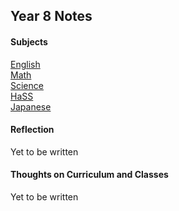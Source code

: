 <head>
  <title>Year 8 Notes</title>
</head>
<body>
  <h2>Year 8 Notes</h2>
  <h4>Subjects</h4>
  <p><a href="https://shan-mei.github.io/shanmeis-notes/notes/year-8/english.html"><span class="button">English</span></a><br><a href="https://shan-mei.github.io/shanmeis-notes/notes/year-8/math.html"><span class="button">Math</span></a><br><a href="https://shan-mei.github.io/shanmeis-notes/notes/year-8/science.html"><span class="button">Science</span></a><br><a href="https://shan-mei.github.io/shanmeis-notes/notes/year-8/hass.html"><span class="button">HaSS</span></a><br><a href="https://shan-mei.github.io/shanmeis-notes/notes/year-8/japanese.html"><span class="button">Japanese</span></a></p>
  <h4>Reflection</h4>
  <p>Yet to be written</p>
  <h4>Thoughts on Curriculum and Classes</h4>
  <p>Yet to be written</p>
</body>